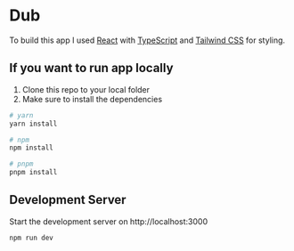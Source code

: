# Dub

To build this app I used [React](https://react.dev) with [TypeScript](https://www.typescriptlang.org/) and [Tailwind CSS](https://tailwindcss.com/) for styling. 

## If you want to run app locally

1. Clone this repo to your local folder
2. Make sure to install the dependencies
```bash
# yarn
yarn install

# npm
npm install

# pnpm
pnpm install
```

## Development Server

Start the development server on http://localhost:3000

```bash
npm run dev
```

